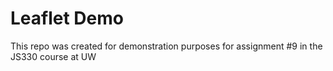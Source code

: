 # Leaflet Demo

This repo was created for demonstration purposes for assignment #9 in the JS330 course at UW
